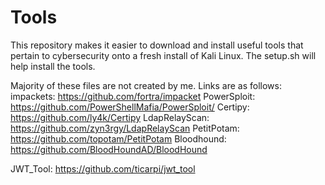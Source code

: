 # Tools
This repository makes it easier to download and install useful tools that pertain to cybersecurity onto a fresh install of Kali Linux. The setup.sh will help install the tools. 

Majority of these files are not created by me. Links are as follows: 
impackets: https://github.com/fortra/impacket
PowerSploit: https://github.com/PowerShellMafia/PowerSploit/
Certipy: https://github.com/ly4k/Certipy
LdapRelayScan: https://github.com/zyn3rgy/LdapRelayScan
PetitPotam: https://github.com/topotam/PetitPotam
Bloodhound: https://github.com/BloodHoundAD/BloodHound





JWT_Tool: https://github.com/ticarpi/jwt_tool
